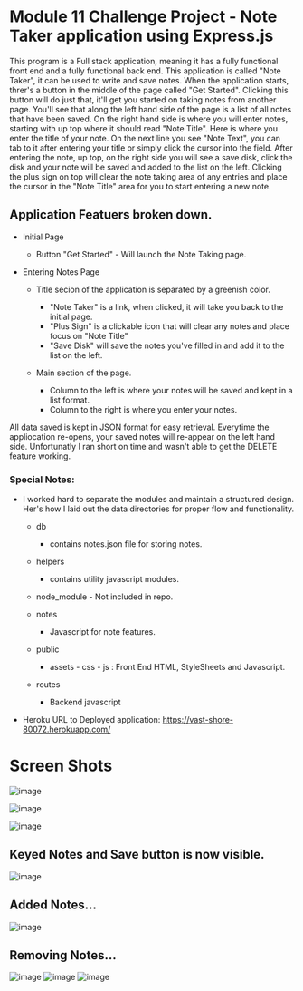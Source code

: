 # Module 11 Challenge Project - Note Taker application using Express.js
This program is a Full stack application, meaning it has a fully functional front end and a fully functional back end. This application is called "Note Taker", it can be used to write and save notes. When the application starts, threr's a button in the middle of the page called "Get Started". Clicking this button will do just that, it'll get you started on taking notes from another page. You'll see that along the left hand side of the page is a list of all notes that have been saved. On the right hand side is where you will enter notes, starting with up top where it should read "Note Title". Here is where you enter the title of your note. On the next line you see "Note Text", you can tab to it after entering your title or simply click the cursor into the field. After entering the note, up top, on the right side you will see a save disk, click the disk and your note will be saved and added to the list on the left. Clicking the plus sign on top will clear the note taking area of any entries and place the cursor in the "Note Title" area for you to start entering a new note.


## Application Featuers broken down.
* Initial Page
    - Button "Get Started" - Will launch the Note Taking page.

* Entering Notes Page
    - Title secion of the application is separated by a greenish color.
        - "Note Taker" is a link, when clicked, it will take you back to the initial page.
        - "Plus Sign" is a clickable icon that will clear any notes and place focus on "Note Title"
        - "Save Disk" will save the notes you've filled in and add it to the list on the left.
    
    - Main section of the page.
        - Column to the left is where your notes will be saved and kept in a list format.
        - Column to the right is where you enter your notes.

All data saved is kept in JSON format for easy retrieval. Everytime the appliocation re-opens, your saved notes will re-appear on the left hand side. Unfortunatly I ran short on time and wasn't able to get the DELETE feature working. 


### Special Notes:
* I worked hard to separate the modules and maintain a structured design. Her's how I laid out the data directories for proper flow and functionality.
    * db
        - contains notes.json file for storing notes.
    
    * helpers
        - contains utility javascript modules.
    
    * node_module - Not included in repo.

    * notes    
        - Javascript for note features.

    * public
        - assets - css - js : Front End HTML, StyleSheets and Javascript.

    * routes
        - Backend javascript


* Heroku URL to Deployed application:
https://vast-shore-80072.herokuapp.com/

# Screen Shots
![image](https://user-images.githubusercontent.com/108200823/193303953-bb8ab139-fef7-4b8c-973d-05248a3756cd.png)

![image](https://user-images.githubusercontent.com/108200823/193304031-7fc50acb-e15f-4296-8b06-0019ce7de87e.png)

![image](https://user-images.githubusercontent.com/108200823/193304125-7f687ae1-1168-4fd6-be84-778c4ed7c108.png)

## Keyed Notes and Save button is now visible.
![image](https://user-images.githubusercontent.com/108200823/193304236-ede5102f-f6fd-430f-b858-253fabf8293e.png)

## Added Notes...
![image](https://user-images.githubusercontent.com/108200823/193304314-3d91b7a9-3d4e-4703-94a5-7e7e2a33ec82.png)

## Removing Notes...
![image](https://user-images.githubusercontent.com/108200823/193304610-06090236-2c6b-481e-b8dd-ae5cf99397e7.png)
![image](https://user-images.githubusercontent.com/108200823/193304871-02040457-04b4-4693-9d02-f5e4b8978b01.png)
![image](https://user-images.githubusercontent.com/108200823/193304900-5763e367-f80b-41f0-851a-d8dcf9ea3f48.png)

